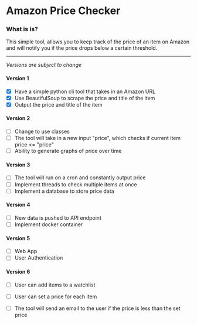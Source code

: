 # Amazon Price Checker

### What is is?

This simple tool, allows you to keep track of the price of an item on Amazon and will notify you if the price drops below a certain threshold.

---

*Versions are subject to change*

#### Version 1
- [X] Have a simple python cli tool that takes in an Amazon URL
- [X] Use BeautifulSoup to scrape the price and title of the item
- [X] Output the price and title of the item

#### Version 2

- [ ] Change to use classes
- [ ] The tool will take in a new input "price", which checks if current item price <= "price"
- [ ] Ability to generate graphs of price over time

#### Version 3
- [ ] The tool will run on a cron and constantly output price
- [ ] Implement threads to check multiple items at once
- [ ] Implement a database to store price data

#### Version 4
- [ ] New data is pushed to API endpoint
- [ ] Implement docker container

#### Version 5
- [ ] Web App
- [ ] User Authentication

#### Version 6
- [ ] User can add items to a watchlist
- [ ] User can set a price for each item
- [ ] The tool will send an email to the user if the price is less than the set price


